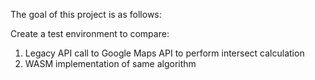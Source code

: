 The goal of this project is as follows:

Create a test environment to compare:
1. Legacy API call to Google Maps API to perform intersect calculation
2. WASM implementation of same algorithm